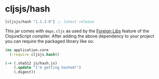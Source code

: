 # cljsjs/hash

[](dependency)
```clojure
[cljsjs/hash "1.1.3-0"] ;; latest release
```
[](/dependency)

This jar comes with `deps.cljs` as used by the [Foreign Libs][flibs] feature
of the ClojureScript compiler. After adding the above dependency to your project
you can require the packaged library like so:

```clojure
(ns application.core
  (:require cljsjs.hash))

(-> (.sha512 js/hash.js)
    (.update "I'm getting hashed!")
    (.digest))
  ```

  [flibs]: https://github.com/clojure/clojurescript/wiki/Packaging-Foreign-Dependencies
